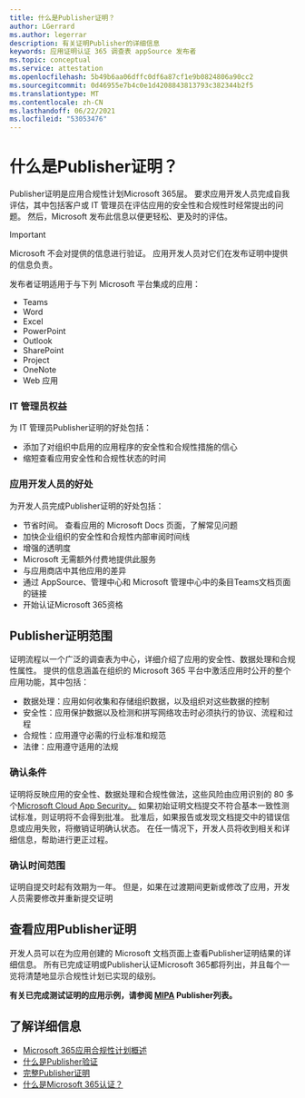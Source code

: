 ```yaml
---
title: 什么是Publisher证明？
author: LGerrard
ms.author: legerrar
description: 有关证明Publisher的详细信息
keywords: 应用证明认证 365 调查表 appSource 发布者
ms.topic: conceptual
ms.service: attestation
ms.openlocfilehash: 5b49b6aa06dffc0df6a87cf1e9b0824806a90cc2
ms.sourcegitcommit: 0d46955e7b4c0e1d4208843813793c382344b2f5
ms.translationtype: MT
ms.contentlocale: zh-CN
ms.lasthandoff: 06/22/2021
ms.locfileid: "53053476"
---
```

# <a name="what-is-publisher-attestation"></a>什么是Publisher证明？

Publisher证明是应用合规性计划Microsoft 365层。 要求应用开发人员完成自我评估，其中包括客户或 IT 管理员在评估应用的安全性和合规性时经常提出的问题。 然后，Microsoft 发布此信息以便更轻松、更及时的评估。

> [!IMPORTANT]
> Microsoft 不会对提供的信息进行验证。 应用开发人员对它们在发布证明中提供的信息负责。 

发布者证明适用于与下列 Microsoft 平台集成的应用：
- Teams
- Word
- Excel
- PowerPoint 
- Outlook
- SharePoint
- Project
- OneNote
- Web 应用

### <a name="benefits-for-it-admins"></a>IT 管理员权益
为 IT 管理员Publisher证明的好处包括：
-   添加了对组织中启用的应用程序的安全性和合规性措施的信心
-   缩短查看应用安全性和合规性状态的时间

### <a name="benefits-for-app-developers"></a>应用开发人员的好处 
为开发人员完成Publisher证明的好处包括： 
-   节省时间。 查看应用的 Microsoft Docs 页面，了解常见问题
-   加快企业组织的安全性和合规性内部审阅时间线
-   增强的透明度
- Microsoft 无需额外付费地提供此服务
-   与应用商店中其他应用的差异
-   通过 AppSource、管理中心和 Microsoft 管理中心中的条目Teams文档页面的链接
-   开始认证Microsoft 365资格


## <a name="publisher-attestation-scope"></a>Publisher证明范围

证明流程以一个广泛的调查表为中心，详细介绍了应用的安全性、数据处理和合规性属性。 提供的信息涵盖在组织的 Microsoft 365 平台中激活应用时公开的整个应用功能，其中包括：

- 数据处理：应用如何收集和存储组织数据，以及组织对这些数据的控制
- 安全性：应用保护数据以及检测和拼写网络攻击时必须执行的协议、流程和过程
- 合规性：应用遵守必需的行业标准和规范
- 法律：应用遵守适用的法规

### <a name="confirmation-criteria"></a>确认条件

证明将反映应用的安全性、数据处理和合规性做法，这些风险由应用识别的 80 多个[Microsoft Cloud App Security。](https://www.microsoft.com/microsoft-365/enterprise-mobility-security/cloud-app-security) 如果初始证明文档提交不符合基本一致性测试标准，则证明将不会得到批准。 批准后，如果报告或发现文档提交中的错误信息或应用失败，将撤销证明确认状态。 在任一情况下，开发人员将收到相关和详细信息，帮助进行更正过程。

### <a name="confirmation-time-frame"></a>确认时间范围

证明自提交时起有效期为一年。 但是，如果在过渡期间更新或修改了应用，开发人员需要修改并重新提交证明

## <a name="reviewing-an-apps-publisher-attestation"></a>查看应用Publisher证明

开发人员可以在为应用创建的 Microsoft 文档页面上查看Publisher证明结果的详细信息。 所有已完成证明或Publisher认证Microsoft 365都将列出，并且每个一览将清楚地显示合规性计划已实现的级别。

**有关已完成测试证明的应用示例，请参阅 [MIPA](https://docs.microsoft.com/microsoft-365-app-certification/teams/iglobe-mipa-your-personal-assistant?pivots=mcas) Publisher列表。** 

## <a name="learn-more"></a>了解详细信息

* [Microsoft 365应用合规性计划概述](~/overview.md)
* [什么是Publisher验证](https://docs.microsoft.com/azure/active-directory/develop/publisher-verification-overview)
* [完整Publisher证明](~/docs/attestation.md)  
* [什么是Microsoft 365认证？](~/docs/enterprise-app-certification-guide.md)
